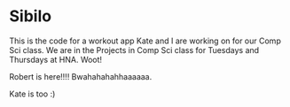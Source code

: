 Sibilo
======

This is the code for a workout app Kate and I are working on for our Comp Sci class.
We are in the Projects in Comp Sci class for Tuesdays and Thursdays at HNA. Woot!

Robert is here!!!!  Bwahahahahhaaaaaa.

Kate is too :)


